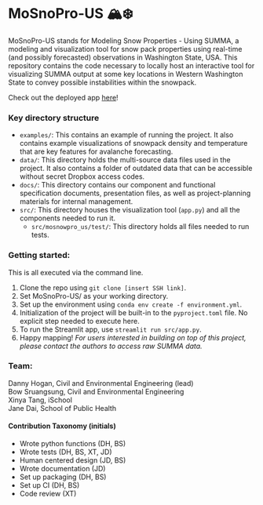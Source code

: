 # MoSnoPro-US 🏔️❄️
MoSnoPro-US stands for Modeling Snow Properties - Using SUMMA, a modeling and visualization tool for snow pack properties using real-time (and possibly forecasted) observations in Washington State, USA. This repository contains the code necessary to locally host an interactive tool for visualizing SUMMA output at some key locations in Western Washington State to convey possible instabilities within the snowpack.

Check out the deployed app [here](https://mosnopro-us.streamlit.app/)!

### **Key directory structure**
- `examples/`: This contains an example of running the project. It also contains example visualizations of snowpack density and temperature that are key features for avalanche forecasting.
- `data/`: This directory holds the multi-source data files used in the project. It also contains a folder of outdated data that can be accessible without secret Dropbox access codes.
- `docs/`: This directory contains our component and functional specification documents, presentation files, as well as project-planning materials for internal management.
- `src/`: This directory houses the visualization tool (`app.py`) and all the components needed to run it.
	- `src/mosnowpro_us/test/`: This directory holds all files needed to run tests.

### **Getting started:**
This is all executed via the command line.
1. Clone the repo using `git clone [insert SSH link]`.
2. Set MoSnoPro-US/ as your working directory.
3. Set up the environment using `conda env create -f environment.yml`.
4. Initialization of the project will be built-in to the `pyproject.toml` file. No explicit step needed to execute here.
5. To run the Streamlit app, use `streamlit run src/app.py`.
6. Happy mapping! _For users interested in building on top of this project, please contact the authors to access raw SUMMA data._

### **Team:**
Danny Hogan, Civil and Environmental Engineering (lead)  
Bow Sruangsung, Civil and Environmental Engineering  
Xinya Tang, iSchool  
Jane Dai, School of Public Health  

#### Contribution Taxonomy (initials)
- Wrote python functions (DH, BS)
- Wrote tests (DH, BS, XT, JD)
- Human centered design (JD, BS)
- Wrote documentation (JD)
- Set up packaging (DH, BS)
- Set up CI (DH, BS)
- Code review (XT)
